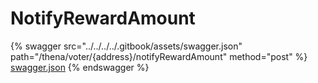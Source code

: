 # NotifyRewardAmount

{% swagger src="../../../../.gitbook/assets/swagger.json" path="/thena/voter/{address}/notifyRewardAmount" method="post" %}
[swagger.json](../../../../.gitbook/assets/swagger.json)
{% endswagger %}
